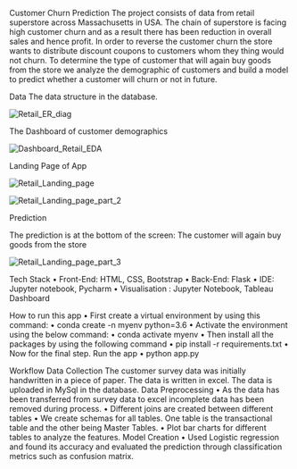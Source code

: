 Customer Churn Prediction
The project consists of data from retail superstore across Massachusetts in USA. The chain of superstore is facing high customer churn and as a result there has been reduction in overall sales and hence profit.
In order to reverse the customer churn the store wants to distribute discount coupons to customers whom they thing would not churn. To determine the type of customer that will again buy goods from the store we analyze the demographic of customers and build a model to predict whether a customer will churn or not in future.

Data 
The data structure in the database.

![Retail_ER_diag](https://user-images.githubusercontent.com/40518603/112862186-2351e180-90d3-11eb-9a8d-31101a67e8df.png)
 
The Dashboard of customer demographics
 
![Dashboard_Retail_EDA](https://user-images.githubusercontent.com/40518603/112862337-4bd9db80-90d3-11eb-9721-15265adc6892.png)

Landing Page of App
 
![Retail_Landing_page](https://user-images.githubusercontent.com/40518603/112862424-5eecab80-90d3-11eb-8146-56782734272e.png)

![Retail_Landing_page_part_2](https://user-images.githubusercontent.com/40518603/112862454-66ac5000-90d3-11eb-85c9-861f9e9ec7d7.png)

 
 
Prediction 


The prediction is at the bottom of the screen: The customer will again buy goods from the store

![Retail_Landing_page_part_3](https://user-images.githubusercontent.com/40518603/112862518-79268980-90d3-11eb-821c-8d2fe208e0da.png)

Tech Stack
•	Front-End: HTML, CSS, Bootstrap
•	Back-End: Flask
•	IDE: Jupyter notebook, Pycharm
• Visualisation : Jupyter Notebook, Tableau Dashboard


How to run this app
•	First create a virtual environment by using this command:
•	conda create -n myenv python=3.6
•	Activate the environment using the below command:
•	conda activate myenv
•	Then install all the packages by using the following command
•	pip install -r requirements.txt
•	Now for the final step. Run the app
•	python app.py

Workflow
Data Collection
The customer survey data was initially handwritten in a piece of paper. The data is written in excel. The data is uploaded in MySql in the database.
Data Preprocessing
•	As the data has been transferred from survey data to excel incomplete data has been removed during process.
•	Different  joins are created between different tables
•	We create schemas for all tables. One table is the transactional table and the other being Master Tables.
•	Plot bar charts for different tables to analyze the features.
Model Creation
•	Used Logistic regression and found its accuracy and evaluated the prediction through classification metrics such as confusion matrix.
